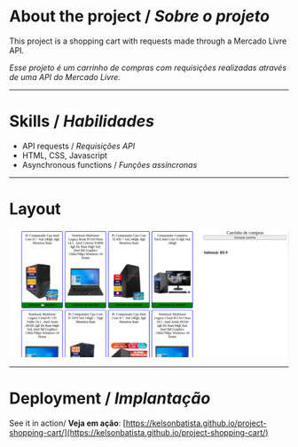 # About the project / *Sobre o projeto*

This project is a shopping cart with requests made through a Mercado Livre API.

*Esse projeto é um carrinho de compras com requisições realizadas através de uma API do Mercado Livre.*

---
# Skills / *Habilidades*

 - API requests / *Requisições API*
 - HTML, CSS, Javascript
 - Asynchronous functions / *Funções assíncronas*

---
# Layout

<img src="intro.gif" alt="Shopping Cart" />

---
# Deployment / *Implantação*

See it in action/ **Veja em ação**: [https://kelsonbatista.github.io/project-shopping-cart/](https://kelsonbatista.github.io/project-shopping-cart/)
